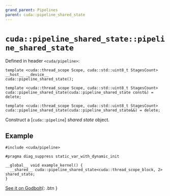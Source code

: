 ```yaml
---
grand_parent: Pipelines
parent: cuda::pipeline_shared_state
---
```


# `cuda::pipeline_shared_state::pipeline_shared_state`

Defined in header `<cuda/pipeline>`:

```cuda
template <cuda::thread_scope Scope, cuda::std::uint8_t StagesCount>
__host__ __device__
cuda::pipeline_shared_state();

template <cuda::thread_scope Scope, cuda::std::uint8_t StagesCount>
cuda::pipeline_shared_state(cuda::pipeline_shared_state const&) = delete;

template <cuda::thread_scope Scope, cuda::std::uint8_t StagesCount>
cuda::pipeline_shared_state(cuda::pipeline_shared_state&&) = delete;
```

Construct a [`cuda::pipeline`] _shared state_ object.

## Example

```cuda
#include <cuda/pipeline>

#pragma diag_suppress static_var_with_dynamic_init

__global__ void example_kernel() {
  __shared__ cuda::pipeline_shared_state<cuda::thread_scope_block, 2> shared_state;
}
```

[See it on Godbolt](https://godbolt.org/z/K4vKq4vd3){: .btn }


